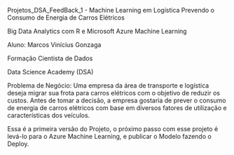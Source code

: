 Projetos_DSA_FeedBack_1 - Machine Learning em Logística Prevendo o Consumo de Energia de Carros Elétricos

Big Data Analytics com R e Microsoft Azure Machine Learning

Aluno: Marcos Vinícius Gonzaga

Formação Cientista de Dados

Data Science Academy (DSA)

Problema de Negócio: Uma empresa da área de transporte e logística deseja migrar sua frota para carros elétricos com o objetivo de reduzir os custos. Antes de tomar a decisão, a empresa gostaria de prever o consumo de energia de carros elétricos com base em diversos fatores de utilização e características dos veículos.

Essa é a primeira versão do Projeto, o próximo passo com esse projeto é levá-lo para o Azure Machine Learning, e publicar o Modelo fazendo o Deploy.
